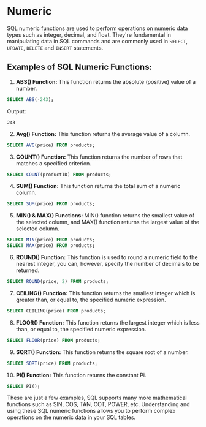 # Numeric

SQL numeric functions are used to perform operations on numeric data types such as integer, decimal, and float. They're fundamental in manipulating data in SQL commands and are commonly used in `SELECT`, `UPDATE`, `DELETE` and `INSERT` statements.

## Examples of SQL Numeric Functions:

1. **ABS() Function:** This function returns the absolute (positive) value of a number. 

```sql
SELECT ABS(-243);
```
Output:

    243

2. **Avg() Function:** This function returns the average value of a column.

```sql
SELECT AVG(price) FROM products;
```

3. **COUNT() Function:** This function returns the number of rows that matches a specified criterion.

```sql
SELECT COUNT(productID) FROM products;
```

4. **SUM() Function:** This function returns the total sum of a numeric column.

```sql
SELECT SUM(price) FROM products;
```

5. **MIN() & MAX() Functions:** MIN() function returns the smallest value of the selected column, and MAX() function returns the largest value of the selected column.

```sql
SELECT MIN(price) FROM products;
SELECT MAX(price) FROM products;
```

6. **ROUND() Function:** This function is used to round a numeric field to the nearest integer, you can, however, specify the number of decimals to be returned.

```sql
SELECT ROUND(price, 2) FROM products;
```

7. **CEILING() Function:** This function returns the smallest integer which is greater than, or equal to, the specified numeric expression.

```sql
SELECT CEILING(price) FROM products;
```

8. **FLOOR() Function:** This function returns the largest integer which is less than, or equal to, the specified numeric expression.

```sql
SELECT FLOOR(price) FROM products;
```

9. **SQRT() Function:** This function returns the square root of a number.

```sql
SELECT SQRT(price) FROM products;
```

10. **PI() Function:** This function returns the constant Pi. 

```sql
SELECT PI();
```

These are just a few examples, SQL supports many more mathematical functions such as SIN, COS, TAN, COT, POWER, etc. Understanding and using these SQL numeric functions allows you to perform complex operations on the numeric data in your SQL tables.